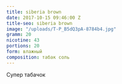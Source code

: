 ```yaml
---
title: siberia brown
date: 2017-10-15 09:46:00 Z
title-seo: siberia brown
image: "/uploads/T-P_B5dQ3pA-8784b4.jpg"
gramm: 20
nicotine: 43
portions: 20
form: влажный
composition: табак соль
---
```


Супер табачок